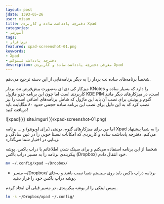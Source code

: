 ```yaml
---
layout: post
jdate: 1393-05-26
user: misam
title: دفترچه یادداشت ساده و کاربردی Xpad
categories:
- آموزشی
tags:
- نرم‌افزار
featured: xpad-screenshot-01.png
keywords:
- Xpad
- دفترچه یادداشت لینوکس
description: معرفی دفترچه یادداشت ساده و کاربردی Xpad
---
```


شخصاً برنامه‌های ساده نت بردار را به دیگر برنامه‌هایی از این دسته ترجیح می‌دهم.

میزکار کی دی ای به‌صورت پیش‌فرض نت بردار KNotes را دارد که بسیار ساده و کاربردی است اما چون این برنامه جزو ماژول KDE PIM است، در میزکارهای دیگر مانند گنوم و یونیتی برای نصب آن باید این ماژول که شامل برنامه‌های اضافی است را نیز نصب کرد که به این دلیل برای نصب این برنامه ساده حجمی حدود ۸۰ مگابایت باید دریافت کنید!

![xpad]({{ site.imgurl }}/xpad-screenshot-01.png)

اما من برای میزکارهای گنوم، یونیتی (برای اوبونتو) و ... برنامه Xpad را به شما پیشنهاد می‌کنم. دفترچه یادداشت ساده و کاربردی که امکانات نسبتا خوبی را در عین سادگی و زیبایی در اختیار شما می‌گذارد.

شخصا از این برنامه استفاده می‌کنم و برای سینک شدن اطلاعاتم با دراپ باکس، پوشه پیکربندی برنامه را به مسیر دراپ باکس (Dropbox) خود انتقال دادم.

```sh
mv ~/.config/xpad ~/Dropbox/
```

* برنامه دراپ باکس باید روی سیستم شما نصب باشد و به‌جای <span dir="ltr">~/Dropbox/</span> مسیر پوشه دراپ باکس خود را قرار دهید.

سپس لینکی را از پوشه پیکربندی، در مسیر قبلی آن ایجاد کردم.

```sh
ln -s ~/Dropbox/xpad ~/.config/
```